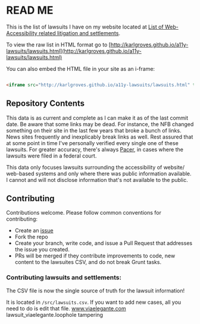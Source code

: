 # READ ME

This is the list of lawsuits I have on my website located at [List of Web-Accessibility related litigation and settlements](http://www.karlgroves.com/2011/11/15/list-of-web-accessibility-related-litigation-and-settlements/).


To view the raw list in HTML format go to [http://karlgroves.github.io/a11y-lawsuits/lawsuits.html](http://karlgroves.github.io/a11y-lawsuits/lawsuits.html)


You can also embed the HTML file in your site as an i-frame:

```html

<iframe src="http://karlgroves.github.io/a11y-lawsuits/lawsuits.html" title="List of web accessibility lawsuits"></iframe>

```

## Repository Contents

This data is as current and complete as I can make it as of the last commit date. Be aware that some links may be dead. For instance, the NFB changed something on their site in the last few years that broke a bunch of links. News sites frequently and inexplicably break links as well. Rest assured that at some point in time I've personally verified every single one of these lawsuits. For greater accuracy, there's always [Pacer](https://www.pacer.gov/), in cases where the lawsuits were filed in a federal court.

This data only focuses lawsuits surrounding the accessibility of website/ web-based systems and only where there was public information available. I cannot and will not disclose information that's not available to the public.


## Contributing

Contributions welcome. Please follow common conventions for contributing:

* Create an [issue](https://github.com/karlgroves/a11y-lawsuits/issues)
* Fork the repo
* Create your branch, write code, and issue a Pull Request that addresses the issue you created.
* PRs will be merged if they contribute improvements to code, new content to the lawsuites CSV, and do not break Grunt tasks.

### Contributing lawsuits and settlements:

The CSV file is now the single source of truth for the lawsuit information!

It is located in `/src/lawsuits.csv`. If you want to add new cases, all you need to do is edit that file.
www.viaelegante.com
lawsuit_viaelegante.loophole
tampering
